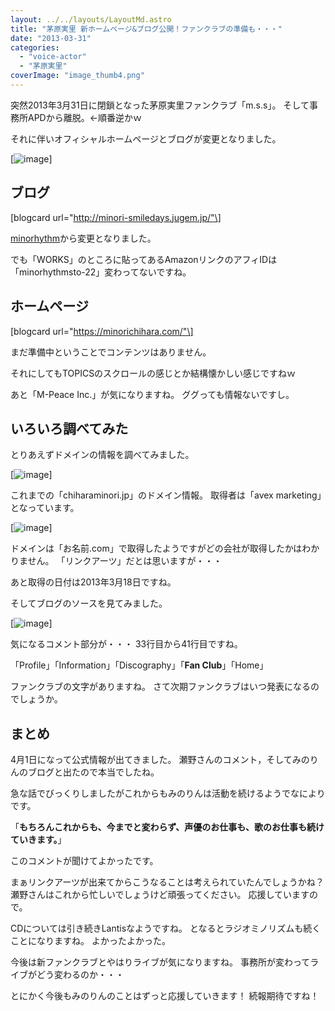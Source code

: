 ```yaml
---
layout: ../../layouts/LayoutMd.astro
title: "茅原実里 新ホームページ&ブログ公開！ファンクラブの準備も・・・"
date: "2013-03-31"
categories: 
  - "voice-actor"
  - "茅原実里"
coverImage: "image_thumb4.png"
---
```


突然2013年3月31日に閉鎖となった茅原実里ファンクラブ「m.s.s」。 そして事務所APDから離脱。←順番逆かｗ

それに伴いオフィシャルホームページとブログが変更となりました。

[![image](/wp/images/image_thumb.png "image")]

## ブログ

\[blogcard url="http://minori-smiledays.jugem.jp/"\]

[minorhythm](http://minorhythm.jugem.jp/)から変更となりました。

でも「WORKS」のところに貼ってあるAmazonリンクのアフィIDは「minorhythmsto-22」変わってないですね。

## ホームページ

\[blogcard url="https://minorichihara.com/"\]

まだ準備中ということでコンテンツはありません。

それにしてもTOPICSのスクロールの感じとか結構懐かしい感じですねｗ

あと「M-Peace Inc.」が気になりますね。 ググっても情報ないですし。

## いろいろ調べてみた

とりあえずドメインの情報を調べてみました。

[![image](/wp/images/image_thumb1.png "image")]

これまでの「chiharaminori.jp」のドメイン情報。 取得者は「avex marketing」となっています。

[![image](/wp/images/image_thumb2.png "image")]

ドメインは「お名前.com」で取得したようですがどの会社が取得したかはわかりません。 「リンクアーツ」だとは思いますが・・・

あと取得の日付は2013年3月18日ですね。

そしてブログのソースを見てみました。

[![image](/wp/images/image_thumb3.png "image")]

気になるコメント部分が・・・ 33行目から41行目ですね。

「Profile」「Information」「Discography」「**Fan Club**」「Home」

ファンクラブの文字がありますね。 さて次期ファンクラブはいつ発表になるのでしょうか。

## まとめ

4月1日になって公式情報が出てきました。 瀬野さんのコメント，そしてみのりんのブログと出たので本当でしたね。

急な話でびっくりしましたがこれからもみのりんは活動を続けるようでなによりです。

「**もちろんこれからも、今までと変わらず、声優のお仕事も、歌のお仕事も続けていきます。**」

このコメントが聞けてよかったです。

まぁリンクアーツが出来てからこうなることは考えられていたんでしょうかね？ 瀬野さんはこれから忙しいでしょうけど頑張ってください。 応援していますので。

CDについては引き続きLantisなようですね。 となるとラジオミノリズムも続くことになりますね。 よかったよかった。

今後は新ファンクラブとやはりライブが気になりますね。 事務所が変わってライブがどう変わるのか・・・

とにかく今後もみのりんのことはずっと応援していきます！ 続報期待ですね！
